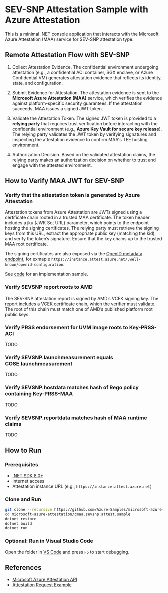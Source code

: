 # SEV-SNP Attestation Sample with Azure Attestation

This is a minimal .NET console application that interacts with the Microsoft Azure Attestation (MAA) service for SEV-SNP attestation type.

## Remote Attestation Flow with SEV-SNP

1. Collect Attestation Evidence. The confidential environment undergoing attestation (e.g., a confidential ACI container, SGX enclave, or Azure Confidential VM) generates attestation evidence that reflects its identity, state, and configuration.

2. Submit Evidence for Attestation. The attestation evidence is sent to the **Microsoft Azure Attestation (MAA)** service, which verifies the evidence against platform-specific security guarantees. If the attestation succeeds, MAA issues a signed JWT token.

3. Validate the Attestation Token. The signed JWT token is provided to a **relying party** that requires trust verification before interacting with the confidential environment (e.g., **Azure Key Vault for secure key release**). The relying party validates the JWT token by verifying signatures and inspecting the attestation evidence to confirm MAA's TEE hosting environment.

4. Authorization Decision. Based on the validated attestation claims, the relying party makes an authorization decision on whether to trust and engage with the attested environment.

## How to Verify MAA JWT for SEV-SNP

### Verify that the attestation token is generated by Azure Attestation

Attestation tokens from Azure Attestation are JWTs signed using a certificate chain rooted in a trusted MAA certificate. The token header includes a jku (JWK Set URL) parameter, which points to the endpoint hosting the signing certificates. The relying party must retrieve the signing keys from this URL, extract the appropriate public key (matching the kid), and verify the token’s signature. Ensure that the key chains up to the trusted MAA root certificate.

The signing certificates are also exposed via the [OpenID metadata endpoint](https://learn.microsoft.com/en-us/rest/api/attestation/metadata-configuration/get?view=rest-attestation-2022-08-01&tabs=HTTP#get-openid-metadata), for exmaple `https://instance.attest.azure.net/.well-known/openid-configuration`.

See [code](Program.cs#L81) for an implementation sample.

### Verify SEVSNP report roots to AMD​

The SEV-SNP attestation report is signed by AMD’s VCEK signing key. The report includes a VCEK certificate chain, which the verifier must validate. The root of this chain must match one of AMD’s published platform root public keys.

### Verify PRSS endorsement for UVM image roots to Key-PRSS-ACI​

TODO

### Verify SEVSNP.launchmeasurement equals COSE.launchmeasurement​

TODO

### Verify SEVSNP.hostdata matches hash of Rego policy containing Key-PRSS-MAA​

TODO

### Verify SEVSNP.reportdata matches hash of MAA runtime claims​

TODO

## How to Run

### Prerequisites

- [.NET SDK 8.0+](https://dotnet.microsoft.com/download)
- Internet access
- Attestation instance URL (e.g., `https://instance.attest.azure.net`)

### Clone and Run

```sh
git clone --recursive https://github.com/Azure-Samples/microsoft-azure-attestation.git
cd microsoft-azure-attestation/cmaa.sevsnp.attest.sample
dotnet restore
dotnet build
dotnet run
```

### Optional: Run in Visual Studio Code

Open the folder in [VS Code](https://code.visualstudio.com/) and press `F5` to start debugging.

## References

- [Microsoft Azure Attestation API](https://github.com/Azure/azure-rest-api-specs/tree/main/specification/attestation/data-plane/Microsoft.Attestation/stable/2022-08-01)
- [Attestation Request Example](https://github.com/Azure/azure-rest-api-specs/blob/main/specification/attestation/data-plane/Microsoft.Attestation/stable/2022-08-01/examples/AttestSevSnpVm.json)
